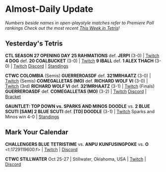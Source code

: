 # Almost-Daily Update
*Numbers beside names in open-playstyle matches refer to Premiere Poll rankings*
*Check out the most recent [This Week in Tetris](https://www.thisweekintetris.com/2024/09/this-week-in-tetris-september-10-16.html)!*
## Yesterday's Tetris
**CTL SEASON 27 OPENING DAY**
**25 RAHMATIONS** def. **JERPI** (3-0) | [Twitch](https://www.twitch.tv/videos/2275408064?t=00h16m35s)
**4 DOG** def. **20 COALBUCKET** (3-0) | [Twitch](https://www.twitch.tv/videos/2275408064?t=00h58m35s)
**9 IBALL** def. **1 ALEX THACH** (3-0) | [Twitch](https://www.twitch.tv/videos/2275408064?t=01h49m19s)
[Discord](https://ctlscoreboard.herokuapp.com/standings) | [Standings](https://ctlscoreboard.herokuapp.com/standings)

**CTWC COLOMBIA**
(Semis) **GUERREROASDF** def. **321MRHAATZ** (3-0) | [Twitch](https://www.twitch.tv/videos/2275247272?t=00h16m03s)
(Semis) **COMEGALLETAS (MO)** def. **RICHARD WOLF VI** (3-0) | [Twitch](https://www.twitch.tv/videos/2275356566?t=00h51m13s)
(3rd) **RICHARD WOLF VI** def. **321MRHAATZ** (3-1) | [Twitch](https://www.twitch.tv/videos/2275356566?t=01h28m29s)
(Finals) **GUERREROASDF** def. **COMEGALLETAS (MO)** (3-2) | [Twitch](https://www.twitch.tv/videos/2275401951?t=01h02m05s)
[Discord](https://discord.gg/mBVReaxE9m) | [Bracket](https://ctlscoreboard.herokuapp.com/standings)

**GAUNTLET: TOP DOWN vs. SPARKS AND MINOS**
**DOODLE** vs. **2 BLUE SCUTI**
**[SAM] 2 BLUE SCUTI** def. **[TD] DOODLE** (3-1) | [Twitch](https://www.twitch.tv/videos/2275281489?t=01h22m53s)
Sparks and Minos win 4-0 | [Standings](https://docs.google.com/spreadsheets/d/1QJsF48bClITLD075Tx_mXuYlEE8rCRKGhlzHXleFpFw/edit?gid=1879614679#gid=1879614679)

## Mark Your Calendar
**CHALLENGERS BLUE**
**TETRISTIME** vs. **ANPU**
**KUNFUSINGPOKE** vs. **O**
<t:1729119600:f> | [Twitch](https://www.twitch.tv/monthlytetris) | [Discord](https://go.ctm.gg/discord)

**CTWC STILLWATER**
Oct 25-27 | Stillwater, Oklahoma, USA | [Twitch](https://www.twitch.tv/classictetris) | [Discord](https://discord.gg/mBVReaxE9m)